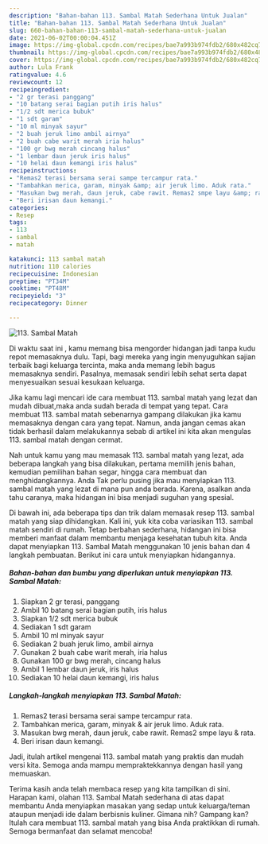 ```yaml
---
description: "Bahan-bahan 113. Sambal Matah Sederhana Untuk Jualan"
title: "Bahan-bahan 113. Sambal Matah Sederhana Untuk Jualan"
slug: 660-bahan-bahan-113-sambal-matah-sederhana-untuk-jualan
date: 2021-06-02T00:00:04.451Z
image: https://img-global.cpcdn.com/recipes/bae7a993b974fdb2/680x482cq70/113-sambal-matah-foto-resep-utama.jpg
thumbnail: https://img-global.cpcdn.com/recipes/bae7a993b974fdb2/680x482cq70/113-sambal-matah-foto-resep-utama.jpg
cover: https://img-global.cpcdn.com/recipes/bae7a993b974fdb2/680x482cq70/113-sambal-matah-foto-resep-utama.jpg
author: Lula Frank
ratingvalue: 4.6
reviewcount: 12
recipeingredient:
- "2 gr terasi panggang"
- "10 batang serai bagian putih iris halus"
- "1/2 sdt merica bubuk"
- "1 sdt garam"
- "10 ml minyak sayur"
- "2 buah jeruk limo ambil airnya"
- "2 buah cabe warit merah iria halus"
- "100 gr bwg merah cincang halus"
- "1 lembar daun jeruk iris halus"
- "10 helai daun kemangi iris halus"
recipeinstructions:
- "Remas2 terasi bersama serai sampe tercampur rata."
- "Tambahkan merica, garam, minyak &amp; air jeruk limo. Aduk rata."
- "Masukan bwg merah, daun jeruk, cabe rawit. Remas2 smpe layu &amp; rata."
- "Beri irisan daun kemangi."
categories:
- Resep
tags:
- 113
- sambal
- matah

katakunci: 113 sambal matah 
nutrition: 110 calories
recipecuisine: Indonesian
preptime: "PT34M"
cooktime: "PT48M"
recipeyield: "3"
recipecategory: Dinner

---
```



![113. Sambal Matah](https://img-global.cpcdn.com/recipes/bae7a993b974fdb2/680x482cq70/113-sambal-matah-foto-resep-utama.jpg)

Di waktu  saat ini , kamu memang bisa mengorder hidangan jadi tanpa kudu repot memasaknya dulu. Tapi, bagi mereka yang ingin menyuguhkan sajian terbaik bagi keluarga tercinta, maka anda memang lebih bagus memasaknya sendiri. Pasalnya, memasak sendiri lebih sehat serta dapat menyesuaikan sesuai kesukaan keluarga.

Jika kamu lagi mencari ide cara membuat 113. sambal matah yang lezat dan mudah dibuat,maka anda sudah berada di tempat yang tepat. Cara membuat 113. sambal matah  sebenarnya gampang dilakukan jika kamu memasaknya dengan cara yang tepat. Namun, anda jangan cemas akan tidak berhasil dalam melakukannya 
sebab di artikel ini kita akan mengulas 113. sambal matah dengan cermat.  



Nah untuk kamu yang mau memasak 113. sambal matah yang lezat, ada beberapa langkah yang bisa dilakukan, pertama memilih jenis bahan, kemudian pemilihan bahan segar, hingga cara membuat dan menghidangkannya. Anda Tak perlu pusing jika mau menyiapkan 113. sambal matah yang lezat di mana pun anda berada. Karena, asalkan anda  tahu caranya, maka hidangan ini bisa menjadi suguhan yang spesial.

Di bawah ini, ada beberapa tips dan trik dalam memasak resep 113. sambal matah yang siap dihidangkan. Kali ini, yuk kita coba variasikan 113. sambal matah sendiri di rumah. Tetap berbahan sederhana, hidangan ini bisa memberi manfaat dalam membantu menjaga kesehatan tubuh kita. Anda dapat menyiapkan 113. Sambal Matah menggunakan 10 jenis bahan dan 4 langkah pembuatan. Berikut ini cara untuk menyiapkan hidangannya.

<!--inarticleads1-->

##### Bahan-bahan dan bumbu yang diperlukan untuk menyiapkan 113. Sambal Matah:

1. Siapkan 2 gr terasi, panggang
1. Ambil 10 batang serai bagian putih, iris halus
1. Siapkan 1/2 sdt merica bubuk
1. Sediakan 1 sdt garam
1. Ambil 10 ml minyak sayur
1. Sediakan 2 buah jeruk limo, ambil airnya
1. Gunakan 2 buah cabe warit merah, iria halus
1. Gunakan 100 gr bwg merah, cincang halus
1. Ambil 1 lembar daun jeruk, iris halus
1. Sediakan 10 helai daun kemangi, iris halus




<!--inarticleads2-->

##### Langkah-langkah menyiapkan 113. Sambal Matah:

1. Remas2 terasi bersama serai sampe tercampur rata.
1. Tambahkan merica, garam, minyak &amp; air jeruk limo. Aduk rata.
1. Masukan bwg merah, daun jeruk, cabe rawit. Remas2 smpe layu &amp; rata.
1. Beri irisan daun kemangi.




Jadi, itulah artikel mengenai  113. sambal matah  yang praktis dan mudah versi kita. Semoga anda mampu mempraktekkannya dengan hasil yang memuaskan. 

Terima kasih anda telah membaca resep yang kita tampilkan di sini. Harapan kami, olahan  113. Sambal Matah sederhana di atas dapat membantu Anda menyiapkan masakan yang sedap untuk keluarga/teman ataupun menjadi ide dalam berbisnis kuliner. Gimana nih? Gampang kan? Itulah cara membuat 113. sambal matah yang bisa Anda praktikkan di rumah. Semoga bermanfaat dan selamat mencoba!

